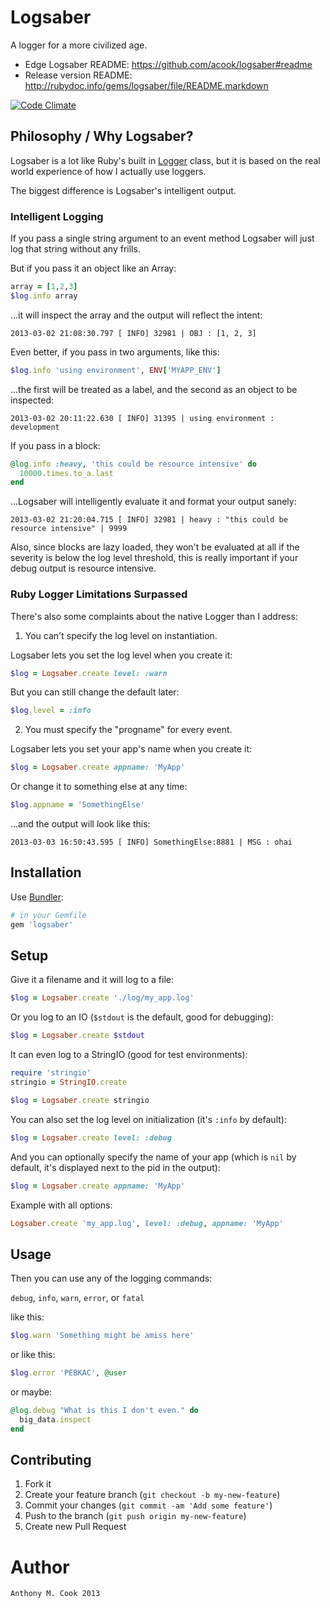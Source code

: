 Logsaber
=========

A logger for a more civilized age.

- Edge Logsaber   README: https://github.com/acook/logsaber#readme
- Release version README: http://rubydoc.info/gems/logsaber/file/README.markdown

[![Code Climate](https://codeclimate.com/github/acook/logsaber.png)](https://codeclimate.com/github/acook/logsaber)


Philosophy / Why Logsaber?
--------------------------

Logsaber is a lot like Ruby's built in [Logger](http://www.ruby-doc.org/stdlib-1.9.3/libdoc/logger/rdoc/Logger.html) class,
but it is based on the real world experience of how I actually use loggers.

The biggest difference is Logsaber's intelligent output.

### Intelligent Logging

If you pass a single string argument to an event method Logsaber will just log that string without any frills.

But if you pass it an object like an Array:

```ruby
array = [1,2,3]
$log.info array
```

...it will inspect the array and the output will reflect the intent:

```
2013-03-02 21:08:30.797 [ INFO] 32981 | OBJ : [1, 2, 3]
```

Even better, if you pass in two arguments, like this:

```ruby
$log.info 'using environment', ENV['MYAPP_ENV']
```

...the first will be treated as a label, and the second as an object to be inspected:

```
2013-03-02 20:11:22.630 [ INFO] 31395 | using environment : development
```

If you pass in a block:

```ruby
@log.info :heavy, 'this could be resource intensive' do
  10000.times.to_a.last
end
```

...Logsaber will intelligently evaluate it and format your output sanely:

```
2013-03-02 21:20:04.715 [ INFO] 32981 | heavy : "this could be resource intensive" | 9999
```

Also, since blocks are lazy loaded, they won't be evaluated at all if the severity is below the log level threshold,
this is really important if your debug output is resource intensive.

### Ruby Logger Limitations Surpassed

There's also some complaints about the native Logger than I address:

1. You can't specify the log level on instantiation.

  Logsaber lets you set the log level when you create it:

  ```ruby
  $log = Logsaber.create level: :warn
  ```

  But you can still change the default later:

  ```ruby
  $log.level = :info
  ```

2. You must specify the "progname" for every event.

  Logsaber lets you set your app's name when you create it:

  ```ruby
  $log = Logsaber.create appname: 'MyApp'
  ```

  Or change it to something else at any time:

  ```ruby
  $log.appname = 'SomethingElse'
  ```

  ...and the output will look like this:

  ```
  2013-03-03 16:50:43.595 [ INFO] SomethingElse:8881 | MSG : ohai
  ```

Installation
------------

Use [Bundler](http://gembundler.com):

```ruby
# in your Gemfile
gem 'logsaber'
```

Setup
-----

Give it a filename and it will log to a file:

```ruby
$log = Logsaber.create './log/my_app.log'
```

Or you log to an IO (`$stdout` is the default, good for debugging):

```ruby
$log = Logsaber.create $stdout
```

It can even log to a StringIO (good for test environments):

```ruby
require 'stringio'
stringio = StringIO.create

$log = Logsaber.create stringio
```

You can also set the log level on initialization (it's `:info` by default):

```ruby
$log = Logsaber.create level: :debug
```

And you can optionally specify the name of your app (which is `nil` by default, it's displayed next to the pid in the output):

```ruby
$log = Logsaber.create appname: 'MyApp'
```

Example with all options:

```ruby
Logsaber.create 'my_app.log', level: :debug, appname: 'MyApp'
```

Usage
-----

Then you can use any of the logging commands:

`debug`, `info`, `warn`, `error`, or `fatal`

like this:

```ruby
$log.warn 'Something might be amiss here'
```

or like this:

```ruby
$log.error 'PEBKAC', @user
```

or maybe:

```ruby
@log.debug "What is this I don't even." do
  big_data.inspect
end
```

Contributing
------------

1. Fork it
2. Create your feature branch (`git checkout -b my-new-feature`)
3. Commit your changes (`git commit -am 'Add some feature'`)
4. Push to the branch (`git push origin my-new-feature`)
5. Create new Pull Request

Author
======

    Anthony M. Cook 2013
